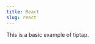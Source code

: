 ```yaml
---
title: React
slug: react
---
```


This is a basic example of tiptap.

<demo name="React" mode="react" />